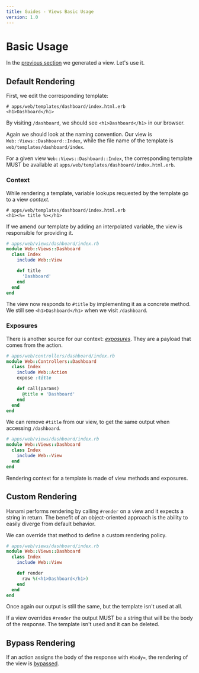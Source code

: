 ```yaml
---
title: Guides - Views Basic Usage
version: 1.0
---
```


# Basic Usage

In the [previous section](/guides/views/overview) we generated a view. Let's use it.

## Default Rendering

First, we edit the corresponding template:

```erb
# apps/web/templates/dashboard/index.html.erb
<h1>Dashboard</h1>
```

By visiting `/dashboard`, we should see `<h1>Dashboard</h1>` in our browser.

Again we should look at the naming convention.
Our view is `Web::Views::Dashboard::Index`, while the file name of the template is `web/templates/dashboard/index`.

<p class="convention">
  For a given view <code>Web::Views::Dashboard::Index</code>, the corresponding template MUST be available at <code>apps/web/templates/dashboard/index.html.erb</code>.
</p>

### Context

While rendering a template, variable lookups requested by the template go to a view _context_.

```erb
# apps/web/templates/dashboard/index.html.erb
<h1><%= title %></h1>
```

If we amend our template by adding an interpolated variable, the view is responsible for providing it.

```ruby
# apps/web/views/dashboard/index.rb
module Web::Views::Dashboard
  class Index
    include Web::View

    def title
      'Dashboard'
    end
  end
end
```

The view now responds to `#title` by implementing it as a concrete method.
We still see `<h1>Dashboard</h1>` when we visit `/dashboard`.

### Exposures

There is another source for our context: [_exposures_](/guides/actions/exposures).
They are a payload that comes from the action.

```ruby
# apps/web/controllers/dashboard/index.rb
module Web::Controllers::Dashboard
  class Index
    include Web::Action
    expose :title

    def call(params)
      @title = 'Dashboard'
    end
  end
end
```

We can remove `#title` from our view, to get the same output when accessing `/dashboard`.

```ruby
# apps/web/views/dashboard/index.rb
module Web::Views::Dashboard
  class Index
    include Web::View
  end
end
```

<p class="notice">
Rendering context for a template is made of view methods and exposures.
</p>

## Custom Rendering

Hanami performs rendering by calling `#render` on a view and it expects a string in return.
The benefit of an object-oriented approach is the ability to easily diverge from default behavior.

We can override that method to define a custom rendering policy.

```ruby
# apps/web/views/dashboard/index.rb
module Web::Views::Dashboard
  class Index
    include Web::View

    def render
      raw %(<h1>Dashboard</h1>)
    end
  end
end
```

Once again our output is still the same, but the template isn't used at all.

<p class="convention">
If a view overrides <code>#render</code> the output MUST be a string that will be the body of the response.
The template isn't used and it can be deleted.
</p>

## Bypass Rendering

If an action assigns the body of the response with `#body=`, the rendering of the view is [bypassed](/guides/actions/basic-usage).
